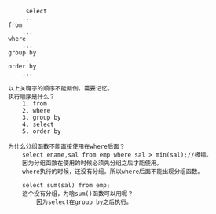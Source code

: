              select
			...
		from
			...
		where
			...
		group by
			...
		order by
			...
		
		以上关键字的顺序不能颠倒，需要记忆。
		执行顺序是什么？
			1. from
			2. where
			3. group by
			4. select
			5. order by
		
		为什么分组函数不能直接使用在where后面？
			select ename,sal from emp where sal > min(sal);//报错。
			因为分组函数在使用的时候必须先分组之后才能使用。
			where执行的时候，还没有分组。所以where后面不能出现分组函数。

			select sum(sal) from emp; 
			这个没有分组，为啥sum()函数可以用呢？
				因为select在group by之后执行。
